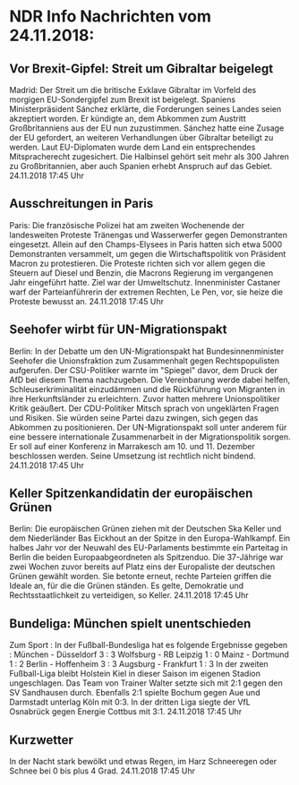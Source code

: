 # NDR Info Nachrichten vom 24.11.2018:


## Vor Brexit-Gipfel: Streit um Gibraltar beigelegt
Madrid:	Der Streit um die britische Exklave Gibraltar im Vorfeld des morgigen EU-Sondergipfel zum Brexit ist beigelegt. Spaniens Ministerpräsident Sánchez erklärte, die Forderungen seines Landes seien akzeptiert worden. Er kündigte an, dem Abkommen zum Austritt Großbritanniens aus der EU nun zuzustimmen. Sánchez hatte eine Zusage der EU gefordert, an weiteren Verhandlungen über Gibraltar beteiligt zu werden. Laut EU-Diplomaten wurde dem Land ein entsprechendes Mitspracherecht zugesichert. Die Halbinsel gehört seit mehr als 300 Jahren zu Großbritannien, aber auch Spanien erhebt Anspruch auf das Gebiet. 24.11.2018 17:45 Uhr 

## Ausschreitungen in Paris
Paris: Die französische Polizei hat am zweiten Wochenende der landesweiten Proteste Tränengas und Wasserwerfer gegen Demonstranten eingesetzt. Allein auf den Champs-Elysees in Paris hatten sich etwa 5000 Demonstranten versammelt, um gegen die Wirtschaftspolitik von Präsident Macron zu protestieren. Die Proteste richten sich vor allem gegen die Steuern auf Diesel und Benzin, die Macrons Regierung im vergangenen Jahr eingeführt hatte. Ziel war der Umweltschutz. Innenminister Castaner warf der Parteianführerin der extremen Rechten, Le Pen, vor, sie heize die Proteste bewusst an. 24.11.2018 17:45 Uhr 

## Seehofer wirbt für UN-Migrationspakt
Berlin: In der Debatte um den UN-Migrationspakt hat Bundesinnenminister Seehofer die Unionsfraktion zum Zusammenhalt gegen Rechtspopulisten aufgerufen. Der CSU-Politiker warnte im "Spiegel" davor, dem Druck der AfD bei diesem Thema nachzugeben. Die Vereinbarung werde dabei helfen, Schleuserkriminalität einzudämmen und die Rückführung von Migranten in ihre Herkunftsländer zu erleichtern. Zuvor hatten mehrere Unionspolitiker Kritik geäußert. Der CDU-Politiker Mitsch sprach von ungeklärten Fragen und Risiken. Sie würden seine Partei dazu zwingen, sich gegen das Abkommen zu positionieren. Der UN-Migrationspakt soll unter anderem für eine bessere internationale Zusammenarbeit in der Migrationspolitik sorgen. Er soll auf einer Konferenz in Marrakesch am 10. und 11. Dezember beschlossen werden. Seine Umsetzung ist rechtlich nicht bindend. 24.11.2018 17:45 Uhr 

## Keller Spitzenkandidatin der europäischen Grünen
Berlin: Die europäischen Grünen ziehen mit der Deutschen Ska Keller und dem Niederländer Bas Eickhout an der Spitze in den Europa-Wahlkampf. Ein halbes Jahr vor der Neuwahl des EU-Parlaments bestimmte ein Parteitag in Berlin die beiden Europaabgeordneten als Spitzenduo. Die 37-Jährige war zwei Wochen zuvor bereits auf Platz eins der Europaliste der deutschen Grünen gewählt worden. Sie betonte erneut, rechte Parteien griffen die Ideale an, für die die Grünen ständen. Es gelte, Demokratie und Rechtsstaatlichkeit zu verteidigen, so Keller. 24.11.2018 17:45 Uhr 

## Bundeliga: München spielt unentschieden
Zum Sport : In der Fußball-Bundesliga hat es folgende Ergebnisse gegeben : München - Düsseldorf 3 : 3
Wolfsburg - RB Leipzig 1 : 0 Mainz - Dortmund 1 : 2
Berlin - Hoffenheim 3 : 3 Augsburg - Frankfurt 1 : 3 In der zweiten Fußball-Liga bleibt Holstein Kiel in dieser Saison im eigenen Stadion ungeschlagen. Das Team von Trainer Walter setzte sich mit 2:1 gegen den SV Sandhausen durch. Ebenfalls 2:1 spielte Bochum gegen Aue und Darmstadt unterlag Köln mit 0:3. In der dritten Liga siegte der VfL Osnabrück gegen Energie Cottbus mit 3:1. 24.11.2018 17:45 Uhr 

## Kurzwetter
In der Nacht stark bewölkt und etwas Regen, im Harz Schneeregen oder Schnee bei 0 bis plus 4 Grad. 24.11.2018 17:45 Uhr 
